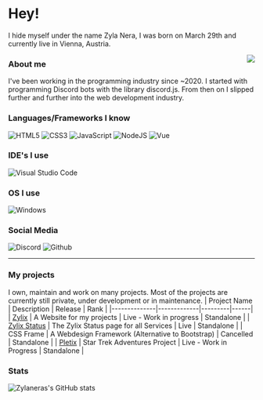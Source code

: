 # Hey!

I hide myself under the name Zyla Nera, I was born on March 29th and currently live in Vienna, Austria. 

<a href="https://discord.com/users/901156033618137089"><img align="right" src="https://lanyard-profile-readme.vercel.app/api/901156033618137089?bg=" /></a>

### About me

I've been working in the programming industry since ~2020. I started with programming Discord bots with the library discord.js. From then on I slipped further and further into the web development industry. 

### Languages/Frameworks I know

![HTML5](https://img.shields.io/badge/html5-%23E34F26.svg?style=for-the-badge&logo=html5&logoColor=white)
![CSS3](https://img.shields.io/badge/css3-%231572B6.svg?style=for-the-badge&logo=css3&logoColor=white)
![JavaScript](https://img.shields.io/badge/javascript-%23323330.svg?style=for-the-badge&logo=javascript&logoColor=%23F7DF1E)
![NodeJS](https://img.shields.io/badge/node.js%20-%2343853D.svg?&style=for-the-badge&logo=node.js&logoColor=white)
![Vue](https://img.shields.io/badge/vue.js%20-%23404d59.svg?&style=for-the-badge&logo=vue.js)


### IDE's I use

![Visual Studio Code](https://img.shields.io/badge/VisualStudioCode-%230db7ed.svg?style=for-the-badge&logo=visualstudiocode&logoColor=white)

### OS I use

![Windows](https://img.shields.io/badge/Windows-0078D6?style=for-the-badge&logo=windows&logoColor=white)

### Social Media

![Discord](https://img.shields.io/badge/Discord-%235865F2.svg?style=for-the-badge&logo=discord&logoColor=white)
![Github](https://img.shields.io/badge/github-%23121011.svg?style=for-the-badge&logo=github&logoColor=white)

<hr>

### My projects
I own, maintain and work on many projects. Most of the projects are currently still private, under development or in maintenance.
| Project Name | Description | Release | Rank |
|--------------|-------------|---------|------|
| [Zylix](https://zylix.eu/) | A Website for my projects | Live - Work in progress | Standalone |
| [Zylix Status](https://status.zylix.eu) | The Zylix Status page for all Services | Live | Standalone |
| CSS Frame | A Webdesign Framework  (Alternative to Bootstrap) | Cancelled | Standalone |
| [Pletix](https://sta.pletix.org/wiki) |  Star Trek Adventures Project | Live - Work in Progress | Standalone |


### Stats
![Zylaneras's GitHub stats](https://github-readme-stats.vercel.app/api?username=zylanera&show_icons=true&theme=dark&hide_border=true&bg_color=0D1117&title_color=FFFFFF&text_color=FFFFFF&icon_color=FFFFFF)

